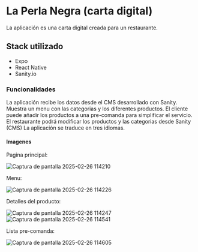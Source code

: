 # La Perla Negra (carta digital)

La aplicación es una carta digital creada para un restaurante.

## Stack utilizado

- Expo
- React Native
- Sanity.io

### Funcionalidades
La aplicación recibe los datos desde el CMS desarrollado con Sanity.
Muestra un menu con las categorias y los diferentes productos.
El cliente puede añadir los productos a una pre-comanda para simplificar el servicio.
El restaurante podrá modificar los productos y las categorias desde Sanity (CMS)
La aplicación se traduce en tres idiomas.

#### Imagenes

Pagina principal:

![Captura de pantalla 2025-02-26 114210](https://github.com/user-attachments/assets/b42f8708-014d-4ed7-959e-028577cca0fb)

Menu:

![Captura de pantalla 2025-02-26 114226](https://github.com/user-attachments/assets/f2b8413d-3697-455b-a167-1edc75bf8ba0)

Detalles del producto:

![Captura de pantalla 2025-02-26 114247](https://github.com/user-attachments/assets/0b7b6442-b480-4fa8-82db-c8f6b970beb0)
![Captura de pantalla 2025-02-26 114541](https://github.com/user-attachments/assets/3f1d93b3-7437-4058-a171-6160841cdd61)

Lista pre-comanda:

![Captura de pantalla 2025-02-26 114605](https://github.com/user-attachments/assets/af2b29db-e96f-4afb-bda1-c6b05f2e52e9)
